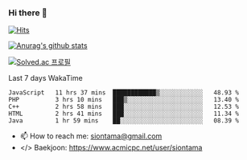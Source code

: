 ### Hi there 👋

[![Hits](https://hits.seeyoufarm.com/api/count/incr/badge.svg?url=https%3A%2F%2Fgithub.com%2FYaminyam&count_bg=%2379C83D&title_bg=%23555555&icon=&icon_color=%23E7E7E7&title=hits&edge_flat=false)](https://hits.seeyoufarm.com)

[![Anurag's github stats](https://github-readme-stats.vercel.app/api?username=Yaminyam)](https://github.com/anuraghazra/github-readme-stats)

[![Solved.ac
프로필](http://mazassumnida.wtf/api/generate_badge?boj=siontama)](https://solved.ac/siontama)

Last 7 days WakaTime
<!--START_SECTION:waka-->
```text
JavaScript   11 hrs 37 mins  ████████████▒░░░░░░░░░░░░   48.93 % 
PHP          3 hrs 10 mins   ███▒░░░░░░░░░░░░░░░░░░░░░   13.40 % 
C++          2 hrs 58 mins   ███░░░░░░░░░░░░░░░░░░░░░░   12.53 % 
HTML         2 hrs 41 mins   ███░░░░░░░░░░░░░░░░░░░░░░   11.34 % 
Java         1 hr 59 mins    ██░░░░░░░░░░░░░░░░░░░░░░░   08.39 % 
```
<!--END_SECTION:waka-->

- 📫 How to reach me: siontama@gmail.com
- </> Baekjoon: https://www.acmicpc.net/user/siontama

<!--
**Yaminyam/Yaminyam** is a ✨ _special_ ✨ repository because its `README.md` (this file) appears on your GitHub profile.

Here are some ideas to get you started:

- 🔭 I’m currently working on ...
- 🌱 I’m currently learning ...
- 👯 I’m looking to collaborate on ...
- 🤔 I’m looking for help with ...
- 💬 Ask me about ...
- 📫 How to reach me: ...
- 😄 Pronouns: ...
- ⚡ Fun fact: ...
-->

